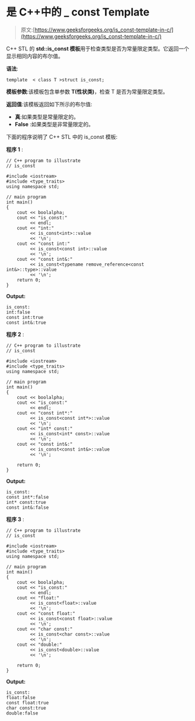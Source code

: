 # 是 C++中的 _ const Template

> 原文:[https://www.geeksforgeeks.org/is_const-template-in-c/](https://www.geeksforgeeks.org/is_const-template-in-c/)

C++ STL 的 **std::is_const 模板**用于检查类型是否为常量限定类型。它返回一个显示相同内容的布尔值。

**语法**:

```
template  < class T >struct is_const;

```

**模板参数**:该模板包含单参数 **T(性状类)**，检查 T 是否为常量限定类型。

**返回值**:该模板返回如下所示的布尔值:

*   **真**:如果类型是常量限定的。
*   **False** :如果类型是非常量限定的。

下面的程序说明了 C++ STL 中的 is_const 模板:

**程序 1** :

```
// C++ program to illustrate
// is_const

#include <iostream>
#include <type_traits>
using namespace std;

// main program
int main()
{
    cout << boolalpha;
    cout << "is_const:"
         << endl;
    cout << "int:"
         << is_const<int>::value
         << '\n';
    cout << "const int:"
         << is_const<const int>::value
         << '\n';
    cout << "const int&:"
         << is_const<typename remove_reference<const int&>::type>::value
         << '\n';
    return 0;
}
```

**Output:**

```
is_const:
int:false
const int:true
const int&:true

```

**程序 2** :

```
// C++ program to illustrate
// is_const

#include <iostream>
#include <type_traits>
using namespace std;

// main program
int main()
{
    cout << boolalpha;
    cout << "is_const:"
         << endl;
    cout << "const int*:"
         << is_const<const int*>::value
         << '\n';
    cout << "int* const:"
         << is_const<int* const>::value
         << '\n';
    cout << "const int&:"
         << is_const<const int&>::value
         << '\n';

    return 0;
}
```

**Output:**

```
is_const:
const int*:false
int* const:true
const int&:false

```

**程序 3** :

```
// C++ program to illustrate
// is_const

#include <iostream>
#include <type_traits>
using namespace std;

// main program
int main()
{
    cout << boolalpha;
    cout << "is_const:"
         << endl;
    cout << "float:"
         << is_const<float>::value
         << '\n';
    cout << "const float:"
         << is_const<const float>::value
         << '\n';
    cout << "char const:"
         << is_const<char const>::value
         << '\n';
    cout << "double:"
         << is_const<double>::value
         << '\n';

    return 0;
}
```

**Output:**

```
is_const:
float:false
const float:true
char const:true
double:false

```